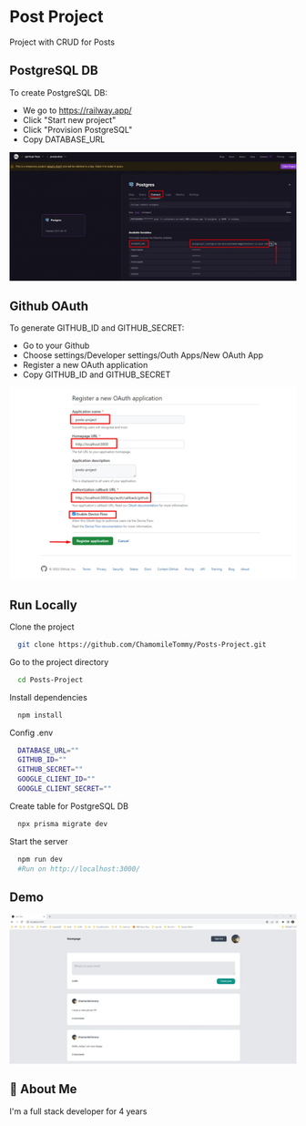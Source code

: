 
# Post Project

Project with CRUD for Posts


## PostgreSQL DB

To create PostgreSQL DB:
- We go to https://railway.app/ 
- Click "Start new project"
- Click "Provision PostgreSQL"
- Copy DATABASE_URL

![My Image](PostgreSQL.png)

## Github OAuth 

To generate  GITHUB_ID and GITHUB_SECRET:
- Go to your Github
- Choose settings/Developer settings/Outh Apps/New OAuth App
- Register a new OAuth application
- Copy GITHUB_ID and GITHUB_SECRET

![My Image](github.png)

## Run Locally

Clone the project

```bash
  git clone https://github.com/ChamomileTommy/Posts-Project.git
```

Go to the project directory

```bash
  cd Posts-Project
```

Install dependencies

```bash
  npm install
```

Config .env

```bash
  DATABASE_URL=""
  GITHUB_ID=""
  GITHUB_SECRET=""
  GOOGLE_CLIENT_ID=""
  GOOGLE_CLIENT_SECRET=""
```

Create table for PostgreSQL DB

```bash
  npx prisma migrate dev
```

Start the server

```bash
  npm run dev
  #Run on http://localhost:3000/
```


## Demo

![My Image](demo.png)

## 🚀 About Me
I'm a full stack developer for 4 years
